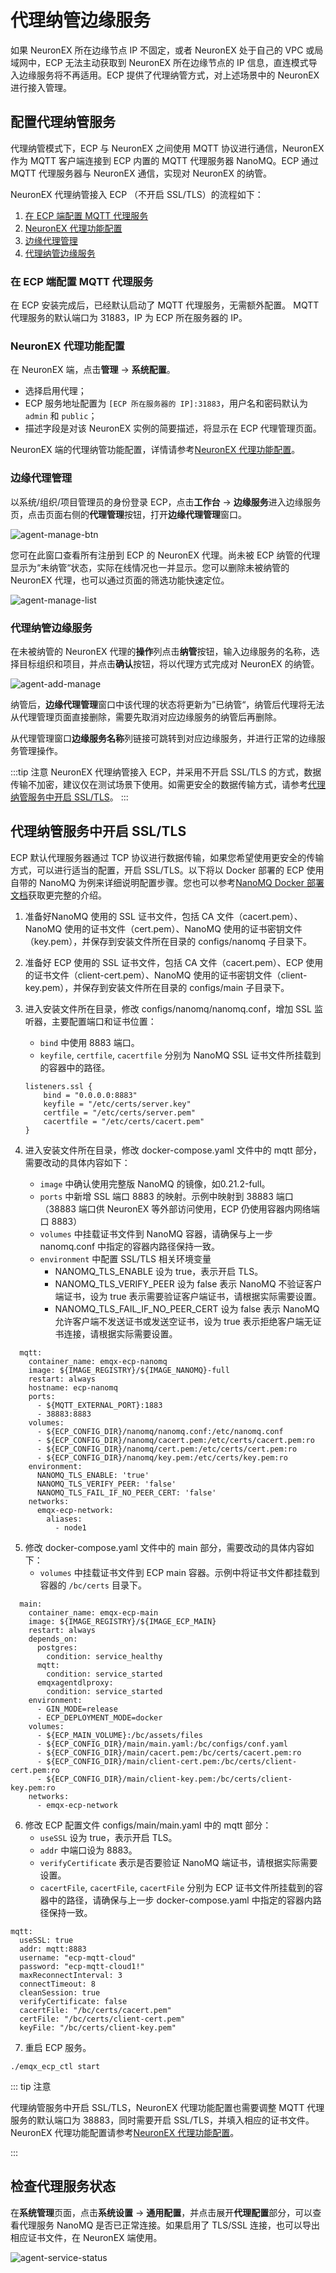 # 代理纳管边缘服务

如果 NeuronEX 所在边缘节点 IP 不固定，或者 NeuronEX 处于自己的 VPC 或局域网中，ECP 无法主动获取到 NeuronEX 所在边缘节点的 IP 信息，直连模式导入边缘服务将不再适用。ECP 提供了代理纳管方式，对上述场景中的 NeuronEX 进行接入管理。

## 配置代理纳管服务 

代理纳管模式下，ECP 与 NeuronEX 之间使用 MQTT 协议进行通信，NeuronEX 作为 MQTT 客户端连接到 ECP 内置的 MQTT 代理服务器 NanoMQ。ECP 通过 MQTT 代理服务器与 NeuronEX 通信，实现对 NeuronEX 的纳管。

NeuronEX 代理纳管接入 ECP （不开启 SSL/TLS）的流程如下：

1. [在 ECP 端配置 MQTT 代理服务](#在-ecp-端配置-mqtt-代理服务)
2. [NeuronEX 代理功能配置](#neuronex-代理功能配置)
3. [边缘代理管理](#边缘代理管理)
4. [代理纳管边缘服务](#代理纳管边缘服务)

### 在 ECP 端配置 MQTT 代理服务
在 ECP 安装完成后，已经默认启动了 MQTT 代理服务，无需额外配置。 MQTT 代理服务的默认端口为 31883，IP 为 ECP 所在服务器的 IP。

### NeuronEX 代理功能配置
在 NeuronEX 端，点击**管理** -> **系统配置**。
- 选择启用代理；
- ECP 服务地址配置为 `[ECP 所在服务器的 IP]:31883`，用户名和密码默认为 `admin` 和 `public`；
- 描述字段是对该 NeuronEX 实例的简要描述，将显示在 ECP 代理管理页面。


NeuronEX 端的代理纳管功能配置，详情请参考[NeuronEX 代理功能配置](https://docs.emqx.com/zh/neuronex/latest/admin/sys-configuration.html#%E4%BB%A3%E7%90%86%E5%8A%9F%E8%83%BD%E9%85%8D%E7%BD%AE)。

### 边缘代理管理
以系统/组织/项目管理员的身份登录 ECP，点击**工作台** -> **边缘服务**进入边缘服务页，点击页面右侧的**代理管理**按钮，打开**边缘代理管理**窗口。

![agent-manage-btn](./_assets/edge-agent-manage-btn.png)

您可在此窗口查看所有注册到 ECP 的 NeuronEX 代理。尚未被 ECP 纳管的代理显示为“未纳管“状态，实际在线情况也一并显示。您可以删除未被纳管的 NeuronEX 代理，也可以通过页面的筛选功能快速定位。

![agent-manage-list](./_assets/edge-agent-manage-list.png)

### 代理纳管边缘服务

在未被纳管的 NeuronEX 代理的**操作**列点击**纳管**按钮，输入边缘服务的名称，选择目标组织和项目，并点击**确认**按钮，将以代理方式完成对 NeuronEX 的纳管。

![agent-add-manage](./_assets/edge-agent-add-manage.png)

纳管后，**边缘代理管理**窗口中该代理的状态将更新为”已纳管“，纳管后代理将无法从代理管理页面直接删除，需要先取消对应边缘服务的纳管后再删除。

从代理管理窗口**边缘服务名称**列链接可跳转到对应边缘服务，并进行正常的边缘服务管理操作。

:::tip 注意
NeuronEX 代理纳管接入 ECP，并采用不开启 SSL/TLS 的方式，数据传输不加密，建议仅在测试场景下使用。如需更安全的数据传输方式，请参考[代理纳管服务中开启 SSL/TLS](#代理纳管服务中开启-ssltls)。
:::

## 代理纳管服务中开启 SSL/TLS

ECP 默认代理服务器通过 TCP 协议进行数据传输，如果您希望使用更安全的传输方式，可以进行适当的配置，开启 SSL/TLS。以下将以 Docker 部署的 ECP 使用自带的 NanoMQ 为例来详细说明配置步骤。您也可以参考[NanoMQ Docker 部署文档](https://nanomq.io/docs/zh/latest/installation/docker.html)获取更完整的介绍。

1. 准备好NanoMQ 使用的 SSL 证书文件，包括 CA 文件（cacert.pem）、NanoMQ 使用的证书文件（cert.pem）、NanoMQ 使用的证书密钥文件（key.pem），并保存到安装文件所在目录的 configs/nanomq 子目录下。

2. 准备好 ECP 使用的 SSL 证书文件，包括 CA 文件（cacert.pem）、ECP 使用的证书文件（client-cert.pem）、NanoMQ 使用的证书密钥文件（client-key.pem），并保存到安装文件所在目录的 configs/main 子目录下。

3. 进入安装文件所在目录，修改 configs/nanomq/nanomq.conf，增加 SSL 监听器，主要配置端口和证书位置：

   - `bind` 中使用 8883 端口。
   - `keyfile`,  `certfile`,  `cacertfile` 分别为 NanoMQ SSL 证书文件所挂载到的容器中的路径。

   ```
   listeners.ssl {
       bind = "0.0.0.0:8883"
       keyfile = "/etc/certs/server.key"
       certfile = "/etc/certs/server.pem"
       cacertfile = "/etc/certs/cacert.pem"
   }
   ```

4. 进入安装文件所在目录，修改 docker-compose.yaml 文件中的 mqtt 部分，需要改动的具体内容如下：

   - `image` 中确认使用完整版 NanoMQ 的镜像，如0.21.2-full。
   - `ports` 中新增 SSL 端口 8883 的映射。示例中映射到 38883 端口（38883 端口供 NeuronEX 等外部访问使用，ECP 仍使用容器内网络端口 8883）
   - `volumes` 中挂载证书文件到 NanoMQ 容器，请确保与上一步 nanomq.conf 中指定的容器内路径保持一致。
   - `environment` 中配置 SSL/TLS 相关环境变量
     - NANOMQ_TLS_ENABLE 设为 true，表示开启 TLS。
     - NANOMQ_TLS_VERIFY_PEER 设为 false 表示 NanoMQ 不验证客户端证书，设为 true 表示需要验证客户端证书，请根据实际需要设置。
     - NANOMQ_TLS_FAIL_IF_NO_PEER_CERT 设为 false 表示 NanoMQ 允许客户端不发送证书或发送空证书，设为 true 表示拒绝客户端无证书连接，请根据实际需要设置。

```
  mqtt:
    container_name: emqx-ecp-nanomq
    image: ${IMAGE_REGISTRY}/${IMAGE_NANOMQ}-full
    restart: always
    hostname: ecp-nanomq
    ports:
      - ${MQTT_EXTERNAL_PORT}:1883
      - 38883:8883
    volumes:
      - ${ECP_CONFIG_DIR}/nanomq/nanomq.conf:/etc/nanomq.conf
      - ${ECP_CONFIG_DIR}/nanomq/cacert.pem:/etc/certs/cacert.pem:ro
      - ${ECP_CONFIG_DIR}/nanomq/cert.pem:/etc/certs/cert.pem:ro
      - ${ECP_CONFIG_DIR}/nanomq/key.pem:/etc/certs/key.pem:ro
    environment:
      NANOMQ_TLS_ENABLE: 'true'
      NANOMQ_TLS_VERIFY_PEER: 'false'
      NANOMQ_TLS_FAIL_IF_NO_PEER_CERT: 'false'
    networks:
      emqx-ecp-network:
        aliases:
          - node1
```

5. 修改 docker-compose.yaml 文件中的 main 部分，需要改动的具体内容如下：
   - `volumes` 中挂载证书文件到 ECP main 容器。示例中将证书文件都挂载到容器的 `/bc/certs` 目录下。

```
  main:
    container_name: emqx-ecp-main
    image: ${IMAGE_REGISTRY}/${IMAGE_ECP_MAIN}
    restart: always
    depends_on:
      postgres:
        condition: service_healthy
      mqtt:
        condition: service_started
      emqxagentdlproxy:
        condition: service_started
    environment:
      - GIN_MODE=release
      - ECP_DEPLOYMENT_MODE=docker
    volumes:
      - ${ECP_MAIN_VOLUME}:/bc/assets/files
      - ${ECP_CONFIG_DIR}/main/main.yaml:/bc/configs/conf.yaml
      - ${ECP_CONFIG_DIR}/main/cacert.pem:/bc/certs/cacert.pem:ro
      - ${ECP_CONFIG_DIR}/main/client-cert.pem:/bc/certs/client-cert.pem:ro
      - ${ECP_CONFIG_DIR}/main/client-key.pem:/bc/certs/client-key.pem:ro
    networks:
      - emqx-ecp-network
```

6. 修改 ECP 配置文件 configs/main/main.yaml 中的 mqtt 部分：
   - `useSSL` 设为 true，表示开启 TLS。
   - `addr` 中端口设为 8883。
   - `verifyCertificate` 表示是否要验证 NanoMQ 端证书，请根据实际需要设置。
   - `cacertFile`,  `cacertFile`,  `cacertFile` 分别为 ECP 证书文件所挂载到的容器中的路径，请确保与上一步 docker-compose.yaml 中指定的容器内路径保持一致。

```
mqtt:
  useSSL: true
  addr: mqtt:8883
  username: "ecp-mqtt-cloud"
  password: "ecp-mqtt-cloud1!"
  maxReconnectInterval: 3
  connectTimeout: 8
  cleanSession: true
  verifyCertificate: false
  cacertFile: "/bc/certs/cacert.pem"
  certFile: "/bc/certs/client-cert.pem"
  keyFile: "/bc/certs/client-key.pem"
```

7. 重启 ECP 服务。

```shell
./emqx_ecp_ctl start
```

::: tip 注意

代理纳管服务中开启 SSL/TLS，NeuronEX 代理功能配置也需要调整 MQTT 代理服务的默认端口为 38883，同时需要开启 SSL/TLS，并填入相应的证书文件。NeuronEX 代理功能配置请参考[NeuronEX 代理功能配置](https://docs.emqx.com/zh/neuronex/latest/admin/sys-configuration.html#%E4%BB%A3%E7%90%86%E5%8A%9F%E8%83%BD%E9%85%8D%E7%BD%AE)。

:::

## 检查代理服务状态 

在**系统管理**页面，点击**系统设置** -> **通用配置**，并点击展开**代理配置**部分，可以查看代理服务 NanoMQ 是否已正常连接。如果启用了 TLS/SSL 连接，也可以导出相应证书文件，在 NeuronEX 端使用。

![agent-service-status](./_assets/edge-agent-svc-status.png)



<!-- 

ECP 端安装时已自带 MQTT 服务器 NanoMQ，可以使用该服务器，也可以自行安装。

如果使用自行安装的 MQTT 服务器，需要按以下方式手动配置 MQTT 相关配置项。

### 基于 Docker 部署的 ECP

进入安装文件所在目录后，修改 configs/main/main.yaml 配置文件中的 mqtt 相关配置项，并重启 ECP。

```
mqtt:
  # 是否启用ssl
  useSSL: false
  # mqtt broker，格式为<mqtt服务地址>:<mqtt服务端口>
  addr: mqtt:1883
  # 连接mqtt服务验证用的用户名，如果未开启验证，可以不设置
  username: "ecp-mqtt-cloud"
  # 连接mqtt服务验证用的密码，如果未开启验证，可以不设置
  password: "ecp-mqtt-cloud1!"
  # 最大重连间隔，单位秒
  maxReconnectInterval: 3
  # 连接超时时间，单位秒
  connectTimeout: 8
  # 是否清理 session
  cleanSession: true
  # 是否校验证书，适用于ssl启用场景
  verifyCertificate: false
  # CA证书文件位置，适用于ssl启用场景，如果使用的是可信机构签发的证书，可以不设置
  cacertFile: ""
  # ECP端证书文件位置，适用于ssl启用场景
  certFile: ""
  # ECP端证书密钥文件位置，适用于ssl启用场景
  keyFile: ""
```

### 基于 Kubernetes 部署的 ECP

修改 configmap 中 mqtt 相关配置项。配置项具体内容与上文基于 Docker 方式部署的相同。

```
kubectl -n emqx-ecp edit configmap kube-ecp-stack-main-conf
``` -->